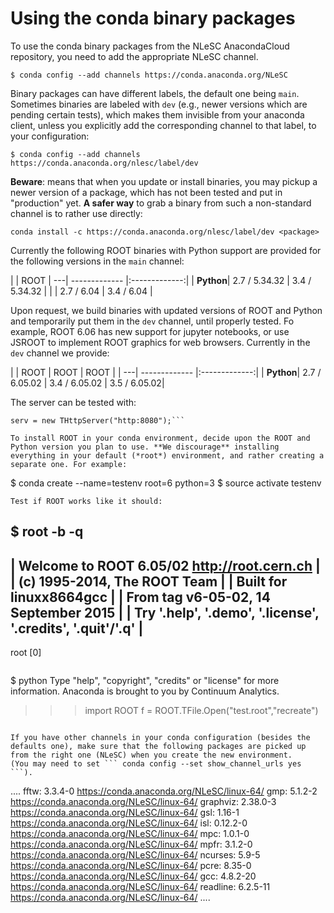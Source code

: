 # Using the conda binary packages

To use the conda binary packages from the NLeSC AnacondaCloud repository, you need to add the appropriate NLeSC channel.  
```
$ conda config --add channels https://conda.anaconda.org/NLeSC
```
Binary packages can have different labels, the default one being `main`. Sometimes binaries are labeled with `dev` (e.g., newer versions which are pending certain tests), which makes them invisible from your anaconda client, unless you explicitly add the corresponding channel to that label, to your configuration:

```
$ conda config --add channels https://conda.anaconda.org/nlesc/label/dev
```
**Beware**: means that when you update or install binaries, you may pickup a newer version of a package, which has not been tested and put in "production" yet. **A safer way** to grab a binary from such a non-standard channel is to rather use directly:
```
conda install -c https://conda.anaconda.org/nlesc/label/dev <package>
```
Currently the following ROOT binaries with Python support are provided for the following versions in the `main` channel: 

|   | ROOT
| ---| ------------- |:-------------:| 
| **Python**| 2.7 / 5.34.32 | 3.4 / 5.34.32 |
| | 2.7 / 6.04  | 3.4 / 6.04 |



Upon request, we build binaries with updated versions of ROOT and Python and temporarily put them in the `dev` channel, until properly tested. 
Fo example, ROOT 6.06 has new support for jupyter notebooks, or use JSROOT to implement ROOT graphics for web browsers. Currently in the `dev` channel we provide:

|   | ROOT | ROOT | ROOT |
| ---| ------------- |:-------------:| 
| **Python**| 2.7 / 6.05.02 | 3.4 / 6.05.02 | 3.5 / 6.05.02| 

The server can be tested with:
```
serv = new THttpServer("http:8080");```

To install ROOT in your conda environment, decide upon the ROOT and Python version you plan to use. **We discourage** installing everything in your default (*root*) environment, and rather creating a separate one. For example:

```
$ conda create --name=testenv root=6 python=3
$ source activate testenv
```
Test if ROOT works like it should:
```
$ root -b -q
   ------------------------------------------------------------
  | Welcome to ROOT 6.05/02                http://root.cern.ch |
  |                               (c) 1995-2014, The ROOT Team |
  | Built for linuxx8664gcc                                    |
  | From tag v6-05-02, 14 September 2015                       |
  | Try '.help', '.demo', '.license', '.credits', '.quit'/'.q' |
   ------------------------------------------------------------

root [0] 
```
```
$ python
Type "help", "copyright", "credits" or "license" for more information.
Anaconda is brought to you by Continuum Analytics.
>>> import ROOT
>>> f = ROOT.TFile.Open("test.root","recreate")
```

If you have other channels in your conda configuration (besides the defaults one), make sure that the following packages are picked up from the right one (NLeSC) when you create the new environment.
(You may need to set ``` conda config --set show_channel_urls yes ```).

```
....
    fftw:       3.3.4-0                https://conda.anaconda.org/NLeSC/linux-64/
    gmp:        5.1.2-2                https://conda.anaconda.org/NLeSC/linux-64/
    graphviz:   2.38.0-3               https://conda.anaconda.org/NLeSC/linux-64/
    gsl:        1.16-1                 https://conda.anaconda.org/NLeSC/linux-64/
    isl:        0.12.2-0               https://conda.anaconda.org/NLeSC/linux-64/
    mpc:        1.0.1-0                https://conda.anaconda.org/NLeSC/linux-64/
    mpfr:       3.1.2-0                https://conda.anaconda.org/NLeSC/linux-64/
    ncurses:    5.9-5                  https://conda.anaconda.org/NLeSC/linux-64/
    pcre:       8.35-0                 https://conda.anaconda.org/NLeSC/linux-64/
    gcc:        4.8.2-20               https://conda.anaconda.org/NLeSC/linux-64/
    readline:   6.2.5-11               https://conda.anaconda.org/NLeSC/linux-64/
....
```